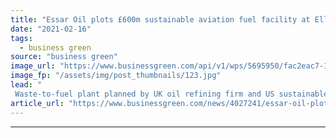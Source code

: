 ```yaml
---
title: "Essar Oil plots £600m sustainable aviation fuel facility at Ellesmere Port oil refinery"
date: "2021-02-16"
tags: 
  - business green
source: "business green"
image_url: "https://www.businessgreen.com/api/v1/wps/5695950/fac2eac7-11cc-4f82-ae90-10a0659199c2/3/Stanlow-1-185x114.jpg"
image_fp: "/assets/img/post_thumbnails/123.jpg"
lead: "
 Waste-to-fuel plant planned by UK oil refining firm and US sustainable jet fuel company Fulcrum BioEnergy aims to start delivering cleaner jet fuel to airlines in 2025 ..."
article_url: "https://www.businessgreen.com/news/4027241/essar-oil-plots-gbp600m-sustainable-aviation-fuel-facility-ellesmere-port-oil-refinery"
---
```


---
